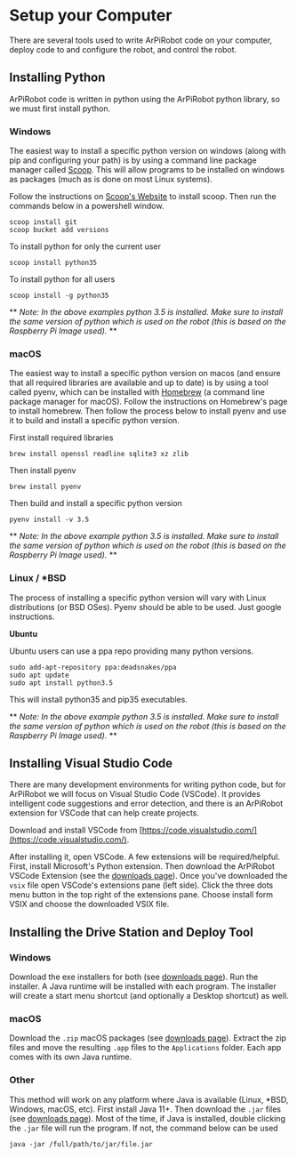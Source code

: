 # Setup your Computer

There are several tools used to write ArPiRobot code on your computer, deploy code to and configure the robot, and control the robot.

## Installing Python

ArPiRobot code is written in python using the ArPiRobot python library, so we must first install python.

### Windows
The easiest way to install a specific python version on windows (along with pip and configuring your path) is by using a command line package manager called [Scoop](https://scoop.sh/). This will allow programs to be installed on windows as packages (much as is done on most Linux systems).

Follow the instructions on [Scoop's Website](https://scoop.sh/) to install scoop. Then run the commands below in  a powershell window.

```
scoop install git
scoop bucket add versions
```

To install python for only the current user
```
scoop install python35
```

To install python for all users
```
scoop install -g python35
```

** *Note: In the above examples python 3.5 is installed. Make sure to install the same version of python which is used on the robot (this is based on the Raspberry Pi Image used).* **

### macOS
The easiest way to install a specific python version on macos (and ensure that all required libraries are available and up to date) is by using a tool called pyenv, which can be installed with [Homebrew](https://brew.sh/) (a command line package manager for macOS). Follow the instructions on Homebrew's page to install homebrew. Then follow the process below to install pyenv and use it to build and install a specific python version.

First install required libraries
```
brew install openssl readline sqlite3 xz zlib
```

Then install pyenv
```
brew install pyenv
```

Then build and install a specific python version
```
pyenv install -v 3.5
```

** *Note: In the above example python 3.5 is installed. Make sure to install the same version of python which is used on the robot (this is based on the Raspberry Pi Image used).* **

### Linux / *BSD
The process of installing a specific python version will vary with Linux distributions (or BSD OSes). Pyenv should be able to be used. Just google instructions.

**Ubuntu**

Ubuntu users can use a ppa repo providing many python versions.

```
sudo add-apt-repository ppa:deadsnakes/ppa
sudo apt update
sudo apt install python3.5
```

This will install python35 and pip35 executables.

** *Note: In the above example python 3.5 is installed. Make sure to install the same version of python which is used on the robot (this is based on the Raspberry Pi Image used).* **

## Installing Visual Studio Code
There are many development environments for writing python code, but for ArPiRobot we will focus on Visual Studio Code (VSCode). It provides intelligent code suggestions and error detection, and there is an ArPiRobot extension for VSCode that can help create projects.

Download and install VSCode from [https://code.visualstudio.com/](https://code.visualstudio.com/).

After installing it, open VSCode. A few extensions will be required/helpful. First, install Microsoft's Python extension. Then download the ArPiRobot VSCode Extension (see the [downloads page](../downloads.md)). Once you've downloaded the `vsix` file open VSCode's extensions pane (left side). Click the three dots menu button in the top right of the extensions pane. Choose install form VSIX and choose the downloaded VSIX file.

## Installing the Drive Station and Deploy Tool

### Windows
Download the exe installers for both (see [downloads page](../downloads.md)). Run the installer. A Java runtime will be installed with each program. The installer will create a start menu shortcut (and optionally a Desktop shortcut) as well.

### macOS
Download the `.zip` macOS packages (see [downloads page](../downloads.md)). Extract the zip files and move the resulting `.app` files to the `Applications` folder. Each app comes with its own Java runtime.

### Other
This method will work on any platform where Java is available (Linux, *BSD, Windows, macOS, etc). First install Java 11+. Then download the `.jar` files (see [downloads page](../downloads.md)). Most of the time, if Java is installed, double clicking the `.jar` file will run the program. If not, the command below can be used

```
java -jar /full/path/to/jar/file.jar
```
